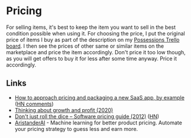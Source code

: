 # Pricing

For selling items, it's best to keep the item you want to sell in the best condition possible when using it. For choosing the price, I put the original price of items I buy as part of the description on my [Possessions Trello board](https://trello.com/b/HotsLGsc). I then see the prices of other same or similar items on the marketplace and price the item accordingly. Don't price it too low though, as you will get offers to buy it for less after some time anyway. Price it accordingly.

## Links

- [How to approach pricing and packaging a new SaaS app, by example](https://stripe.com/atlas/guides/saas-pricing) ([HN comments](https://news.ycombinator.com/item?id=16476454))
- [Thinking about growth and profit (2020)](https://jlongster.com/thinking-growth-profit)
- [Don't just roll the dice – Software pricing guide (2012)](https://neildavidson.com/downloads/dont-just-roll-the-dice-2.0.0.pdf) ([HN](https://news.ycombinator.com/item?id=22027912))
- [AristanderAI](https://aristander.ai/) - Machine learning for better product pricing. Automate your pricing strategy to guess less and earn more.
